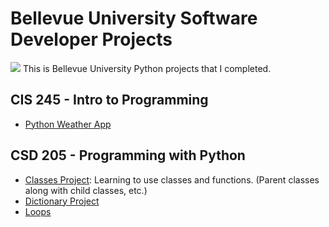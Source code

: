# Bellevue University Software Developer Projects
![](https://ianspresney.com/assets/img/bellevue.jpg)
This is Bellevue University Python projects that I completed.

## CIS 245 - Intro to Programming
- [Python Weather App](https://github.com/ItsSpres/Python-Weather-App)

## CSD 205 - Programming with Python
- [Classes Project](https://github.com/ItsSpres/My_University_Projects_BU/blob/main/CSD205%20Python/BankAccountProject/BankAccount.py): Learning to use classes and functions. (Parent classes along with child classes, etc.)
- [Dictionary Project](https://github.com/ItsSpres/My_University_Projects_BU/blob/main/CSD205%20Python/DictionaryProject/ispresney-pythonDict.py)
- [Loops](https://github.com/ItsSpres/My_University_Projects_BU/blob/main/CSD205%20Python/WhileLoop/Loop.py)
